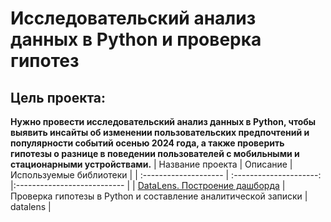# Исследовательский анализ данных в Python и проверка гипотез

## Цель проекта: 
**Нужно провести исследовательский анализ данных в Python, чтобы выявить инсайты об изменении пользовательских предпочтений и популярности событий осенью 2024 года, а также проверить гипотезы о разнице в поведении пользователей с мобильными и стационарными устройствами.**
| Название проекта | Описание | Используемые библиотеки |
| :-------------------- | :---------------------: |:--------------------------- |
| [DataLens. Построение дашборда](https://datalens.yandex/cwnj01p5cvogy) | Проверка гипотезы в Python и составление аналитической записки  | datalens |
